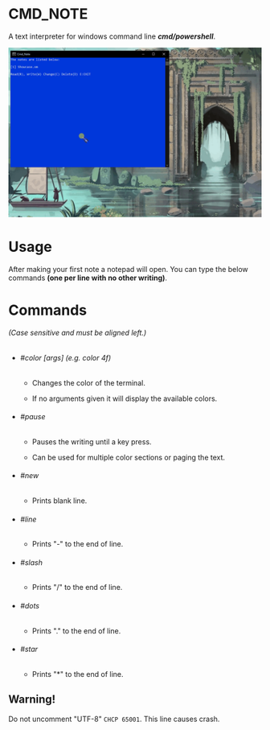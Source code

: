 # CMD_NOTE

A text interpreter for windows command line ***cmd/powershell***.



![](Showcase.gif)

# Usage

After making your first note a notepad will open. You can type the below commands **(one per line with no other writing)**.

# Commands

###### (Case sensitive and must be aligned left.)

- ###### *#color [args] (e.g. color 4f)*
  
  - Changes the color of the terminal.
  
  - If no arguments given it will display the available colors.

- ###### *#pause*
  
  - Pauses the writing until a key press.
  
  - Can be used for multiple color sections or paging the text.

- ###### *#new*
  
  - Prints blank line. 

- ###### *#line*
  
  - Prints "-" to the end of line.

- ###### *#slash*
  
  - Prints "/" to the end of line.

- ###### *#dots*
  
  - Prints "." to the end of line.

- ###### *#star*
  
  - Prints "*" to the end of line.

## Warning!

Do not uncomment "UTF-8" `CHCP 65001`.  This line causes crash.
